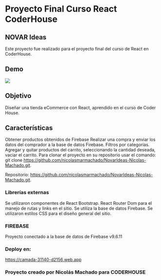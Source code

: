 # Proyecto Final Curso React CoderHouse

## NOVAR Ideas

Este proyecto fue realizado para el proyecto final del curso de React en CoderHouse. 

## Demo

![](NovarIdeas.gif)

## Objetivo

Diseñar una tienda eCommerce con React, aprendido en el curso de Coder House.

## Características

Obtener productos obtenidos de Firebase
Realizar una compra y enviar los datos del comprador a la base de datos Firebase.
Filtros por categorías.
Agregar y quitar productos del carrito, seleccionando la cantidad deseada, vaciar el carrito.
Para clonar el proyecto en su repositorio usar el comando: git clone https://github.com/nicolasmarmachado/NovarIdeas-Nicolas-Machado.git.

Repositorio: https://github.com/nicolasmarmachado/NovarIdeas-Nicolas-Machado.git.

### Librerías externas

Se utilizaron componentes de React Bootstrap.
React Router Dom para el manejo de rutas y links en el sitio.
Se utiliza la base de datos Firebase.
Se utilizaron estilos CSS para el diseño general del sitio.

### FIREBASE

Proyecto conectado a la base de datos de Firebase v9.6.11

### Deploy en: 

https://camada-31140-d2156.web.app

### Proyecto creado por Nicolás Machado para CODERHOUSE

